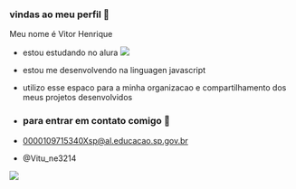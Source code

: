 ### vindas ao meu perfil 🥇

Meu nome é Vitor Henrique 

- estou estudando no alura ![](https://cursos.alura.com.br/dashboard)
- estou me desenvolvendo na linguagen javascript
- utilizo esse espaco para a minha organizacao e compartilhamento dos meus projetos desenvolvidos

- ### para entrar em contato comigo 📧

- 0000109715340Xsp@al.educacao.sp.gov.br

- @Vitu_ne3214

![]( https://media1.tenor.com/m/yBZTAkw5RCYAAAAd/rally-kalle-rovenpara.gif)
